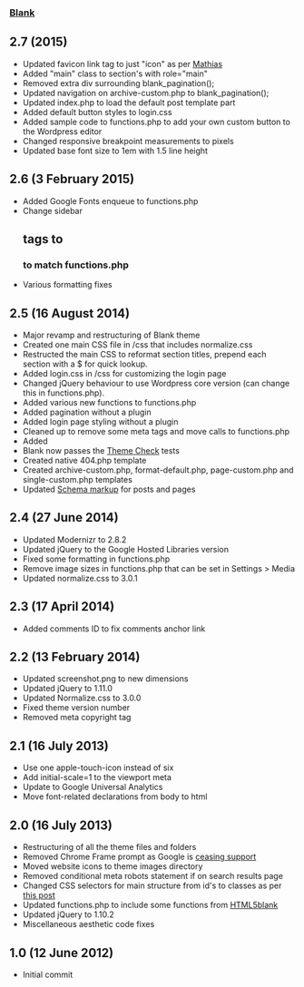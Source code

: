 ### [Blank](http://www.schalkburger.za.net/free-blank-wordpress-theme/)

## 2.7 (2015)

* Updated favicon link tag to just "icon" as per [Mathias](https://mathiasbynens.be/notes/rel-shortcut-icon)
* Added "main" class to section's with role="main"
* Removed extra div surrounding blank_pagination();
* Updated navigation on archive-custom.php to blank_pagination(); 
* Updated index.php to load the default post template part
* Added default button styles to login.css
* Added sample code to functions.php to add your own custom button to the Wordpress editor
* Changed responsive breakpoint measurements to pixels
* Updated base font size to 1em with 1.5 line height

## 2.6 (3 February 2015)

* Added Google Fonts enqueue to functions.php
* Change sidebar <h2> tags to <h3> to match functions.php
* Various formatting fixes

## 2.5 (16 August 2014)

* Major revamp and restructuring of Blank theme
* Created one main CSS file in /css that includes normalize.css
* Restructed the main CSS to reformat section titles, prepend each section with a $ for quick lookup.
* Added login.css in /css for customizing the login page
* Changed jQuery behaviour to use Wordpress core version (can change this in functions.php).
* Added various new functions to functions.php
* Added pagination without a plugin
* Added login page styling without a plugin
* Cleaned up <head> to remove some meta tags and move calls to functions.php
* Added <?php language_attributes(); ?>
* Blank now passes the [Theme Check](http://wordpress.org/plugins/theme-check/) tests
* Created native 404.php template
* Created archive-custom.php, format-default.php, page-custom.php and single-custom.php templates
* Updated [Schema markup](https://schema.org/) for posts and pages

## 2.4 (27 June 2014)

* Updated Modernizr to 2.8.2
* Updated jQuery to the Google Hosted Libraries version
* Fixed some formatting in functions.php
* Remove image sizes in functions.php that can be set in Settings > Media
* Updated normalize.css to 3.0.1

## 2.3 (17 April 2014)

* Added comments ID to fix comments anchor link

## 2.2 (13 February 2014)

* Updated screenshot.png to new dimensions
* Updated jQuery to 1.11.0
* Updated Normalize.css to 3.0.0
* Fixed theme version number
* Removed meta copyright tag

## 2.1 (16 July 2013)

* Use one apple-touch-icon instead of six 
* Add initial-scale=1 to the viewport meta
* Update to Google Universal Analytics
* Move font-related declarations from body to html

## 2.0 (16 July 2013)

* Restructuring of all the theme files and folders
* Removed Chrome Frame prompt as Google is [ceasing support](http://blog.chromium.org/2013/06/retiring-chrome-frame.html)
* Moved website icons to theme images directory
* Removed conditional meta robots statement if on search results page
* Changed CSS selectors for main structure from id's to classes as per [this post](http://csswizardry.com/2011/09/when-using-ids-can-be-a-pain-in-the-class/)
* Updated functions.php to include some functions from [HTML5blank](http://html5blank.com/)
* Updated jQuery to 1.10.2
* Miscellaneous aesthetic code fixes

## 1.0 (12 June 2012)

* Initial commit

